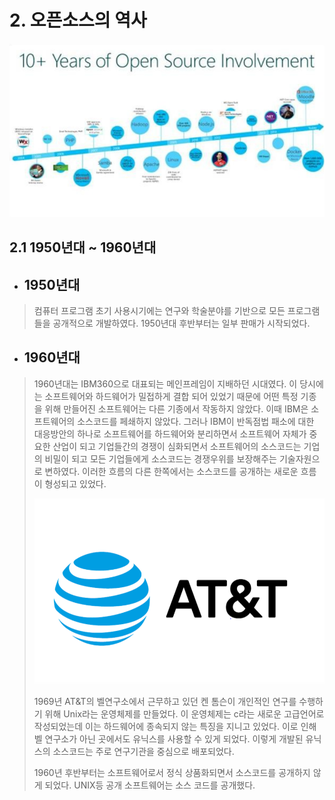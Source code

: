 # 2. 오픈소스의 역사

![](/assets/History.png)

## 2.1 1950년대 ~ 1960년대

* ## 1950년대

> 컴퓨터 프로그램 초기 사용시기에는 연구와 학술분야를 기반으로 모든 프로그램들을 공개적으로 개발하였다. 1950년대 후반부터는 일부 판매가 시작되었다.

* ## 1960년대

> 1960년대는 IBM360으로 대표되는 메인프레임이 지배하던 시대였다. 이 당시에는 소프트웨어와 하드웨어가 밀접하게 결합 되어 있었기 때문에 어떤 특정 기종을 위해 만들어진 소프트웨어는 다른 기종에서 작동하지 않았다. 이때 IBM은 소프트웨어의 소스코드를 페쇄하지 않았다. 그러나 IBM이 반독점법 패소에 대한 대응방안의 하나로 소프트웨어를 하드웨어와 분리하면서 소프트웨어 자체가 중요한 산업이 되고 기업들간의 경쟁이 심화되면서 소프트웨어의 소스코드는 기업의 비밀이 되고 모든 기업들에게 소스코드는 경쟁우위를 보장해주는 기술자원으로 변하였다. 이러한 흐름의 다른 한쪽에서는 소스코드를 공개하는 새로운 흐름이 형성되고 있었다.
>
> ![](/assets/AT&T.png)
>
> 1969년 AT&T의 벨연구소에서 근무하고 있던 켄 톰슨이 개인적인 연구를 수행하기 위해 Unix라는 운영체제를 만들었다. 이 운영체제는 c라는 새로운 고급언어로 작성되었는데 이는 하드웨어에 종속되지 않는 특징을 지니고 있었다. 이로 인해 벨 연구소가 아닌 곳에서도 유닉스를 사용할 수 있게 되었다. 이렇게 개발된 유닉스의 소스코드는 주로 연구기관을 중심으로 배포되었다.
>
> 1960년 후반부터는 소프트웨어로서 정식 상품화되면서 소스코드를 공개하지 않게 되었다. UNIX등 공개 소프트웨어는 소스 코드를  공개했다.



